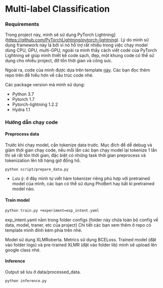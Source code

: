 # Multi-label Classification

### Requirements
Trong project này, mình sẽ sử dụng PyTorch Lightning](https://github.com/PyTorchLightning/pytorch-lightning).
Lý do mình sử dụng framework này là bởi vì nó hỗ trợ rất nhiều trong việc chạy model dùng CPU, GPU, multi-GPU, ngoài ra mình thấy cách viết code của PyTorch Lightning sẽ giúp mình thiết kế code sạch, đẹp, một khung code có thể sử dụng cho nhiều project, đỡ tốn thời gian và công sưc.

Ngoài ra, code của mình được dựa trên template [này](https://github.com/hobogalaxy/lightning-hydra-template). Các bạn đọc thêm repo trên để hiểu hơn về cấu trúc code nhé.

Các package version mà mình sử dụng:
- Python 3.7
- Pytorch 1.7
- Pytorch-lightning 1.2.2
- Hydra 1.1

### Hướng dẫn chạy code
#### Preprocess data
Trước khi chạy model, cần tokenize data trước. Mục đích để dễ debug và giảm thời gian chạy code, nếu mỗi lần các bạn chạy model lại tokenize 1 lần thì sẽ rất tốn thời gian, đặc biệt có những task thời gian preprocess và tokenization lên tới hàng giờ đồng hồ.
```bash
python script/prepare_data.py
```
* Lưu ý: ở đây mình tự viết hàm tokenizer riêng phù hợp với pretrained model của mình, các bạn có thể sử dụng PhoBert hay bất kì pretrained model nào.


#### Train model
```bash
python train.py +experiment=exp_intent.yaml
```
exp_intent.yaml nằm trong folder configs (folder này chứa toàn bộ config về data, model, traner, etc của project)
Chi tiết các bạn xem thêm ở repo có template mình đính kèm phía trên nhé.

Model sử dụng XLMRoberta. Metrics sử dụng BCELoss. 
Trained model (đặt vào folder logs) và pre-trained XLMR (đặt vào folder lib) mình sẽ upload lên google class nhé.

#### Inference 
Output sẽ lưu ở data/processed_data.
```bash
python inference.py
```
